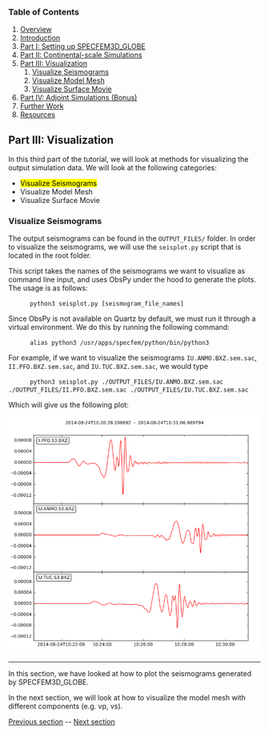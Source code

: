 ### Table of Contents
1. [Overview](/index.md)
2. [Introduction](/intro_specfem.md)
3. [Part I: Setting up SPECFEM3D_GLOBE](/setup_specfem3d.md)
4. [Part II: Continental-scale Simulations](/prepare_data.md)
5. [Part III: Visualization](/vis_seismo.md)
    1. [Visualize Seismograms](/vis_seismo.md)
    2. [Visualize Model Mesh](/vis_mesh.md)
    3. [Visualize Surface Movie](/vis_movie.md)
6. [Part IV: Adjoint Simulations (Bonus)](/run_adj_solver.md)
7. [Further Work](/further_work.md)
8. [Resources](/resources.md)


## Part III: Visualization

In this third part of the tutorial, we will look at methods for visualizing the
output simulation data. We will look at the following categories:

* <mark>Visualize Seismograms</mark>
* Visualize Model Mesh
* Visualize Surface Movie

### Visualize Seismograms

The output seismograms can be found in the `OUTPUT_FILES/` folder. In order to
visualize the seismograms, we will use the `seisplot.py` script that is located
in the root folder.

This script takes the names of the seismograms we want to visualize as command
line input, and uses ObsPy under the hood to generate the plots. The usage is
as follows:

```shell
      python3 seisplot.py [seismogram_file_names]
```

Since ObsPy is not available on Quartz by default, we must run it through a
virtual environment. We do this by running the following command:

```shell
      alias python3 /usr/apps/specfem/python/bin/python3
```

For example, if we want to visualize the seismograms `IU.ANMO.BXZ.sem.sac`, 
`II.PFO.BXZ.sem.sac`, and `IU.TUC.BXZ.sem.sac`, we would type

```shell
      python3 seisplot.py ./OUTPUT_FILES/IU.ANMO.BXZ.sem.sac ./OUTPUT_FILES/II.PFO.BXZ.sem.sac ./OUTPUT_FILES/IU.TUC.BXZ.sem.sac
```

Which will give us the following plot:

<p align="center">
  <img src="Fig/seismograms.png" alt="Seismograms">
</p>

---
In this section, we have looked at how to plot the seismograms generated by
SPECFEM3D_GLOBE.

In the next section, we will look at how to visualize the model mesh with
different components (e.g. vp, vs).

[Previous section](/run_solver.md) -- [Next section](/vis_mesh.md)

